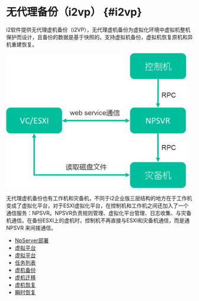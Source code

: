 # 无代理备份（i2vp） {#i2vp}

i2软件提供无代理虚机备份（i2VP），无代理虚机备份为虚拟化环境中虚拟机整机保护而设计，且备份的数据是基于快照的。支持虚拟机备份，虚拟机恢复原机和异机重建恢复。

![](/assets/V6.139984.png)

无代理虚机备份也有工作机和灾备机，不同于i2企业版三层结构的地方在于工作机变成了虚拟化平台，对于ESXI虚拟化平台，在控制机和工作机之间还加入了一个通信服务：NPSVR。NPSVR负责规则管理、虚拟化平台管理、日志收集、与灾备机通信。在备份ESXI上的虚机时，控制机不再直接与ESXI和灾备机通信，而是通NPSVR 来间接通信。

* [NpServer部署](install_npsvr.md)
* [虚拟平台](vp_support.md)
* [虚拟平台](add_vp.md)
* [任务列表](task_list.md)
* [虚机备份](vm_backup.md)
* [虚机迁移](vm_move.md)
* [虚机恢复](vm_restore.md)
* [瞬时恢复](vm_inst_restore.md) 








